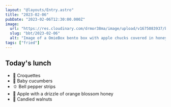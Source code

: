 ```yaml
---
layout: "@layouts/Entry.astro"
title: "2023-02-06"
pubDate: "2023-02-06T12:30:00.000Z"
image:
  url: "https://res.cloudinary.com/drmor38ma/image/upload/v1675083937/bbt/2023-02-06.jpg"
  slug: "bbt/2023-02-06"
  alt: "Image of a OmieBox bento box with apple chucks covered in honey, baby cucumber slices, candied walnuts, fried croquettes,  and bell pepper cut into strips."
tags: ["fried"]
---
```


## Today's lunch

- 🍗 Croquettes
- 🥒 Baby cucumbers
- 🫑 Bell pepper strips
- 🍯 Apple with a drizzle of orange blossom honey
- 🍫 Candied walnuts
